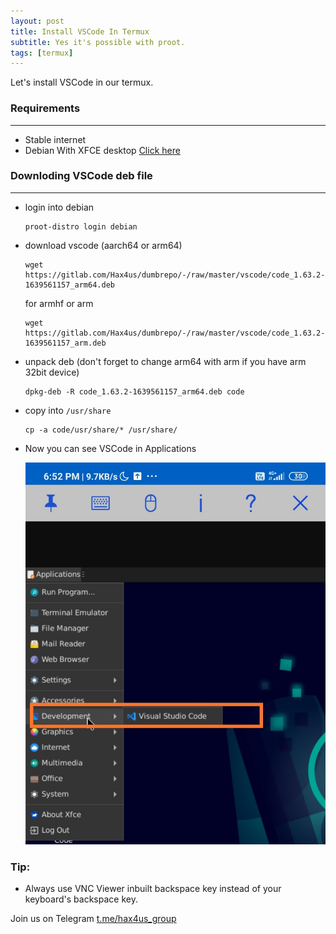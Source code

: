 ```yaml
---
layout: post
title: Install VSCode In Termux
subtitle: Yes it's possible with proot.
tags: [termux]
---
```

Let's install VSCode in our termux.

### Requirements 
---
* Stable internet
* Debian With XFCE desktop [Click here](https://hax4us.github.io/2022-01-23-install-debian-with-xfce-in-termux/)


### Downloding VSCode deb file
---

* login into debian

    ```
    proot-distro login debian
    ```

* download vscode (aarch64 or arm64)

    ```
    wget https://gitlab.com/Hax4us/dumbrepo/-/raw/master/vscode/code_1.63.2-1639561157_arm64.deb
    ```

    for armhf or arm
    ```
    wget https://gitlab.com/Hax4us/dumbrepo/-/raw/master/vscode/code_1.63.2-1639561157_arm.deb
    ```

* unpack deb (don't forget to change arm64 with arm if you have arm 32bit device)

    ```
    dpkg-deb -R code_1.63.2-1639561157_arm64.deb code
    ```

* copy into `/usr/share`

    ```
    cp -a code/usr/share/* /usr/share/
    ```

* Now you can see VSCode in Applications 

    <img src="/assets/img/2022/2022-01-23/01.jpg" />


### Tip:

* Always use VNC Viewer inbuilt backspace key instead of your keyboard's backspace key.


Join us on Telegram [t.me/hax4us_group](https://t.me/hax4us_group)
